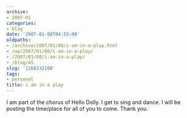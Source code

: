 ```yaml
---
archive:
- 2007-01
categories:
- blog
date: '2007-01-08T04:55:00'
oldpaths:
- /archive/2007/01/08/i-am-in-a-play.html
- /wp/2007/01/08/i-am-in-a-play/
- /2007/01/08/i-am-in-a-play/
- /blog/45
slug: '1168232100'
tags:
- personal
title: i am in a play
---
```


I am part of the chorus of Hello Dolly. I get to sing and dance. I will be
posting the time/place for all of you to come. Thank you.


